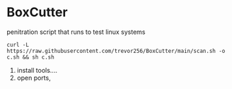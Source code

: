 # BoxCutter
penitration script that runs to test linux systems

```
curl -L https://raw.githubusercontent.com/trevor256/BoxCutter/main/scan.sh -o c.sh && sh c.sh
```

1. install tools....
2. open ports, 

